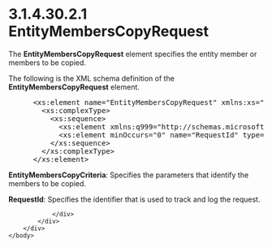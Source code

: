 <html dir="LTR" xmlns:mshelp="http://msdn.microsoft.com/mshelp" xmlns:ddue="http://ddue.schemas.microsoft.com/authoring/2003/5" xmlns:xlink="http://www.w3.org/1999/xlink" xmlns:tool="http://www.microsoft.com/tooltip">
    <head>
        <meta http-equiv="Content-Type" content="text/html; CHARSET=utf-8"></meta>
        <meta name="save" content="history"></meta>
        <title>3.1.4.30.2.1 EntityMembersCopyRequest</title>
        <xml>
            <mshelp:toctitle title="3.1.4.30.2.1 EntityMembersCopyRequest"></mshelp:toctitle>
            <mshelp:rltitle title="[MS-SSMDSWS-15]: EntityMembersCopyRequest"></mshelp:rltitle>
            <mshelp:keyword index="A" term="1fdc2fa2-f854-4533-828d-3feea58c0a85"></mshelp:keyword>
            <mshelp:attr name="DCSext.ContentType" value="open specification"></mshelp:attr>
            <mshelp:attr name="AssetID" value="1fdc2fa2-f854-4533-828d-3feea58c0a85"></mshelp:attr>
            <mshelp:attr name="TopicType" value="kbRef"></mshelp:attr>
            <mshelp:attr name="DCSext.Title" value="[MS-SSMDSWS-15]: EntityMembersCopyRequest" />
        </xml>
    </head>
    <body>
        <div id="header">
            <h1 class="heading">3.1.4.30.2.1 EntityMembersCopyRequest</h1>
        </div>
        <div id="mainSection">
            <div id="mainBody">
                <div id="allHistory" class="saveHistory"></div>
                <div id="sectionSection0" class="section" name="collapseableSection">
                    

<p>The <b>EntityMembersCopyRequest</b> element specifies the
entity member or members to be copied.</p>

<p>The following is the XML schema definition of the <b>EntityMembersCopyRequest</b>
element.</p>

<dl>
<dd>
<div><pre> &lt;xs:element name=&quot;EntityMembersCopyRequest&quot; xmlns:xs=&quot;http://www.w3.org/2001/XMLSchema&quot;&gt;
   &lt;xs:complexType&gt;
     &lt;xs:sequence&gt;
       &lt;xs:element xmlns:q999=&quot;http://schemas.microsoft.com/sqlserver/masterdataservices/2009/09&quot; minOccurs=&quot;0&quot; name=&quot;EntityMembersCopyCriteria&quot; nillable=&quot;true&quot; type=&quot;q999:EntityMembersCopyCriteria&quot; /&gt;
       &lt;xs:element minOccurs=&quot;0&quot; name=&quot;RequestId&quot; type=&quot;ser:guid&quot; /&gt;
     &lt;/xs:sequence&gt;
   &lt;/xs:complexType&gt;
 &lt;/xs:element&gt;
</pre></div>
</dd></dl>

<p><b>EntityMembersCopyCriteria</b>: Specifies the
parameters that identify the members to be copied.</p>

<p><b>RequestId</b>: Specifies the identifier that is
used to track and log the request.</p>


                </div>
            </div>
        </div>
    </body>
</html>